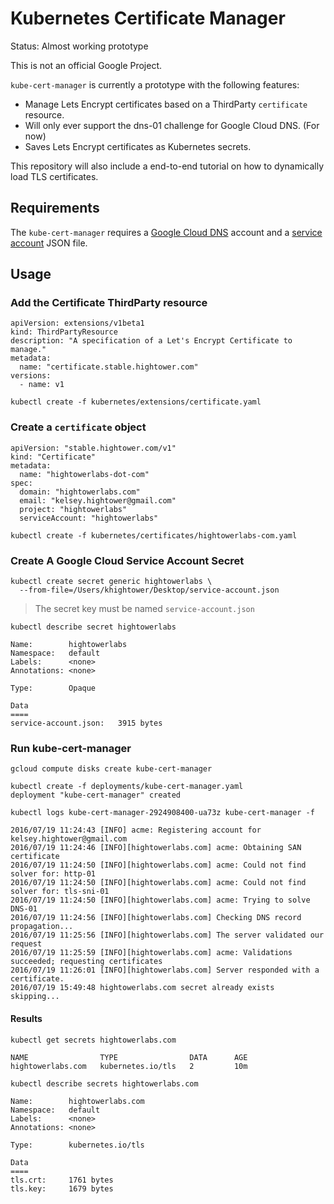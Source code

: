 # Kubernetes Certificate Manager

Status: Almost working prototype

This is not an official Google Project.

`kube-cert-manager` is currently a prototype with the following features:

* Manage Lets Encrypt certificates based on a ThirdParty `certificate` resource.
* Will only ever support the dns-01 challenge for Google Cloud DNS. (For now)
* Saves Lets Encrypt certificates as Kubernetes secrets.

This repository will also include a end-to-end tutorial on how to dynamically load TLS certificates.

## Requirements

The `kube-cert-manager` requires a [Google Cloud DNS](https://cloud.google.com/dns) account and a [service account](https://cloud.google.com/storage/docs/authentication#service_accounts) JSON file.

## Usage

### Add the Certificate ThirdParty resource

```
apiVersion: extensions/v1beta1
kind: ThirdPartyResource
description: "A specification of a Let's Encrypt Certificate to manage."
metadata:
  name: "certificate.stable.hightower.com"
versions:
  - name: v1
```

```
kubectl create -f kubernetes/extensions/certificate.yaml 
```

### Create a `certificate` object

```
apiVersion: "stable.hightower.com/v1"
kind: "Certificate"
metadata:
  name: "hightowerlabs-dot-com"
spec:
  domain: "hightowerlabs.com"
  email: "kelsey.hightower@gmail.com"
  project: "hightowerlabs"
  serviceAccount: "hightowerlabs"
```

```
kubectl create -f kubernetes/certificates/hightowerlabs-com.yaml
```

### Create A Google Cloud Service Account Secret

```
kubectl create secret generic hightowerlabs \
  --from-file=/Users/khightower/Desktop/service-account.json
```

> The secret key must be named `service-account.json`

```
kubectl describe secret hightowerlabs
```
```
Name:        hightowerlabs
Namespace:   default
Labels:      <none>
Annotations: <none>

Type:        Opaque

Data
====
service-account.json:   3915 bytes
```

### Run kube-cert-manager

```
gcloud compute disks create kube-cert-manager
```

```
kubectl create -f deployments/kube-cert-manager.yaml 
deployment "kube-cert-manager" created
```

```
kubectl logs kube-cert-manager-2924908400-ua73z kube-cert-manager -f
```

```
2016/07/19 11:24:43 [INFO] acme: Registering account for kelsey.hightower@gmail.com
2016/07/19 11:24:46 [INFO][hightowerlabs.com] acme: Obtaining SAN certificate
2016/07/19 11:24:50 [INFO][hightowerlabs.com] acme: Could not find solver for: http-01
2016/07/19 11:24:50 [INFO][hightowerlabs.com] acme: Could not find solver for: tls-sni-01
2016/07/19 11:24:50 [INFO][hightowerlabs.com] acme: Trying to solve DNS-01
2016/07/19 11:24:56 [INFO][hightowerlabs.com] Checking DNS record propagation...
2016/07/19 11:25:56 [INFO][hightowerlabs.com] The server validated our request
2016/07/19 11:25:59 [INFO][hightowerlabs.com] acme: Validations succeeded; requesting certificates
2016/07/19 11:26:01 [INFO][hightowerlabs.com] Server responded with a certificate.
2016/07/19 15:49:48 hightowerlabs.com secret already exists skipping...
```

#### Results

```
kubectl get secrets hightowerlabs.com
```
```
NAME                TYPE                DATA      AGE
hightowerlabs.com   kubernetes.io/tls   2         10m
```

```
kubectl describe secrets hightowerlabs.com
```
```
Name:        hightowerlabs.com
Namespace:   default
Labels:      <none>
Annotations: <none>

Type:        kubernetes.io/tls

Data
====
tls.crt:     1761 bytes
tls.key:     1679 bytes
```
